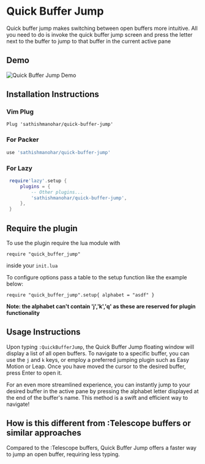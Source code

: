 # Quick Buffer Jump

Quick buffer jump makes switching between open buffers more intuitive. All you need to do is invoke the quick buffer jump screen and press the letter next to the buffer to jump to that buffer in the current active pane

## Demo

![Quick Buffer Jump Demo](https://github.com/sathishmanohar/quick-buffer-jump/assets/270991/73eab4f7-aa66-4096-a120-b5aef81eda9c)


## Installation Instructions

### Vim Plug

  ```vimscript
  Plug 'sathishmanohar/quick-buffer-jump'
  ```

### For Packer

   ```lua
   use 'sathishmanohar/quick-buffer-jump'
   ```

### For Lazy

   ```lua
    require'lazy'.setup {
        plugins = {
            -- Other plugins...
            'sathishmanohar/quick-buffer-jump',
        },
    }
   ```

## Require the plugin

To use the plugin require the lua module with

`require "quick_buffer_jump"`

inside your `init.lua`


To configure options pass a table to the setup function like the example below:

`require "quick_buffer_jump".setup{ alphabet = "asdf" }`

**Note: the alphabet can't contain 'j','k','q' as these are reserved for plugin functionality**

## Usage Instructions

Upon typing `:QuickBufferJump`, the Quick Buffer Jump floating window will display a list of all open buffers. To navigate to a specific buffer, you can use the `j` and `k` keys, or employ a preferred jumping plugin such as Easy Motion or Leap. Once you have moved the cursor to the desired buffer, press Enter to open it.

For an even more streamlined experience, you can instantly jump to your desired buffer in the active pane by pressing the alphabet letter displayed at the end of the buffer's name. This method is a swift and efficient way to navigate!

## How is this different from :Telescope buffers or similar approaches

Compared to the :Telescope buffers, Quick Buffer Jump offers a faster way to jump an open buffer, requiring less typing.
